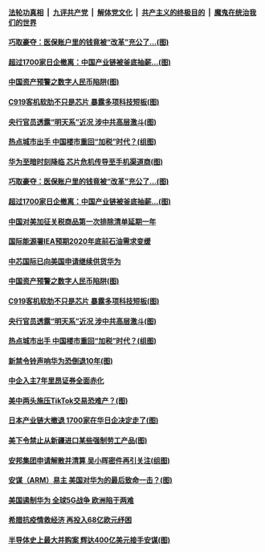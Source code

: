 

####  [法轮功真相](../../../../basic/blob/master/README.md?t=09161002) &nbsp;|&nbsp; [九评共产党](../../../../9ping.md/blob/master/README.md?t=09161002) &nbsp;|&nbsp; [解体党文化](../../../../jtdwh.md/blob/master/README.md?t=09161002)  &nbsp;|&nbsp; [共产主义的终极目的](../../../../gczydzjmd.md/blob/master/README.md?t=09161002) &nbsp;|&nbsp; [魔鬼在统治我们的世界](../../../../mgztzwmdsj.md/blob/master/README.md?t=09161002) 

#### [巧取豪夺：医保账户里的钱竟被“改革”充公了…(图)](../pages/p5/946279.md?t=09161002) 

#### [超过1700家日企撤离：中国产业链被釜底抽薪…(图)](../pages/p5/946272.md?t=09161002) 

#### [中国资产预警之数字人民币陷阱(图)](../pages/p5/946208.md?t=09161002) 

#### [C919客机软肋不只是芯片 暴露多项科技短板(图)](../pages/p5/946205.md?t=09161002) 

#### [央行官员透露“明天系”近况 涉中共高层激斗(图)](../pages/p5/946131.md?t=09161002) 

#### [热点城市出手 中国楼市重回“加税”时代？(组图)](../pages/p5/946142.md?t=09161002) 

#### [华为至暗时刻降临 芯片危机传导至手机渠道商(图)](../pages/p5/946255.md?t=09161002) 

#### [巧取豪夺：医保账户里的钱竟被“改革”充公了…(图)](../pages/p5/946279.md?t=09161002) 

#### [超过1700家日企撤离：中国产业链被釜底抽薪…(图)](../pages/p5/946272.md?t=09161002) 

#### [中国对美加征关税商品第一次排除清单延期一年](../pages/p5/946254.md?t=09161002) 

#### [国际能源署IEA预期2020年底前石油需求变缓](../pages/p5/946253.md?t=09161002) 

#### [中芯国际已向美国申请继续供货华为](../pages/p5/946212.md?t=09161002) 

#### [中国资产预警之数字人民币陷阱(图)](../pages/p5/946208.md?t=09161002) 

#### [C919客机软肋不只是芯片 暴露多项科技短板(图)](../pages/p5/946205.md?t=09161002) 

#### [央行官员透露“明天系”近况 涉中共高层激斗(图)](../pages/p5/946131.md?t=09161002) 

#### [热点城市出手 中国楼市重回“加税”时代？(组图)](../pages/p5/946142.md?t=09161002) 

#### [新禁令铃声响华为恐倒退10年(图)](../pages/p5/946164.md?t=09161002) 

#### [中企入主7年里昂证券全面赤化](../pages/p5/946157.md?t=09161002) 

#### [美中两头施压TikTok交易恐难产？(图)](../pages/p5/946153.md?t=09161002) 

#### [日本产业链大撤退 1700家在华日企决定走了(图)](../pages/p5/946141.md?t=09161002) 

#### [美下令禁止从新疆进口某些强制劳工产品(图)](../pages/p5/946149.md?t=09161002) 

#### [安邦集团申请解散并清算 吴小晖密件再引关注(组图)](../pages/p5/946127.md?t=09161002) 

#### [安谋（ARM）易主 美国对华为的最后致命一击？(图)](../pages/p5/946121.md?t=09161002) 

#### [美国遏制华为 全球5G战争 欧洲陷于两难](../pages/p5/946120.md?t=09161002) 

#### [希腊抗疫情救经济 再投入68亿欧元纾困](../pages/p5/946118.md?t=09161002) 

#### [半导体史上最大并购案 辉达400亿美元接手安谋(图)](../pages/p5/946083.md?t=09161002) 

